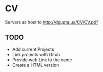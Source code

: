 # CV

Servers as host to http://dgupta.us/CV/CV.pdf

## TODO
+ Add current Projects
+ Link projects with Gitub
+ Provide web Link to the name
+ Create a HTML version
